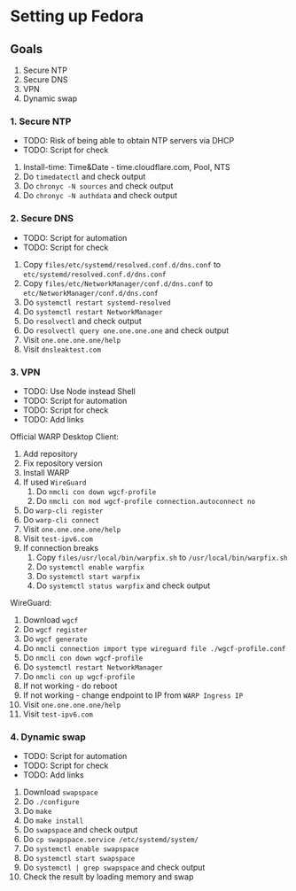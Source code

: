 # Setting up Fedora

## Goals

1. Secure NTP
2. Secure DNS
3. VPN
4. Dynamic swap

### 1. Secure NTP

* TODO: Risk of being able to obtain NTP servers via DHCP
* TODO: Script for check

1. Install-time: Time&Date - time.cloudflare.com, Pool, NTS
2. Do `timedatectl` and check output
3. Do `chronyc -N sources` and check output
4. Do `chronyc -N authdata` and check output

### 2. Secure DNS

* TODO: Script for automation
* TODO: Script for check

1. Copy `files/etc/systemd/resolved.conf.d/dns.conf` to `etc/systemd/resolved.conf.d/dns.conf`
2. Copy `files/etc/NetworkManager/conf.d/dns.conf` to `etc/NetworkManager/conf.d/dns.conf`
3. Do `systemctl restart systemd-resolved`
4. Do `systemctl restart NetworkManager`
5. Do `resolvectl` and check output
6. Do `resolvectl query one.one.one.one` and check output
7. Visit `one.one.one.one/help`
8. Visit `dnsleaktest.com`

### 3. VPN

* TODO: Use Node instead Shell
* TODO: Script for automation
* TODO: Script for check
* TODO: Add links

Official WARP Desktop Client:

1. Add repository
2. Fix repository version
3. Install WARP
4. If used `WireGuard`
    1. Do `nmcli con down wgcf-profile`
    2. Do `nmcli con mod wgcf-profile connection.autoconnect no`
5. Do `warp-cli register`
6. Do `warp-cli connect`
7. Visit `one.one.one.one/help`
8. Visit `test-ipv6.com`
9. If connection breaks
    1. Copy `files/usr/local/bin/warpfix.sh` to `/usr/local/bin/warpfix.sh`
    2. Do `systemctl enable warpfix`
    3. Do `systemctl start warpfix`
    4. Do `systemctl status warpfix` and check output

WireGuard:

1. Download `wgcf`
2. Do `wgcf register`
3. Do `wgcf generate`
4. Do `nmcli connection import type wireguard file ./wgcf-profile.conf`
5. Do `nmcli con down wgcf-profile`
6. Do `systemctl restart NetworkManager`
7. Do `nmcli con up wgcf-profile`
8. If not working - do reboot
9. If not working - change endpoint to IP from `WARP Ingress IP`
10. Visit `one.one.one.one/help`
11. Visit `test-ipv6.com`

### 4. Dynamic swap

* TODO: Script for automation
* TODO: Script for check
* TODO: Add links

1. Download `swapspace`
2. Do `./configure`
3. Do `make`
4. Do `make install`
5. Do `swapspace` and check output
6. Do `cp swapspace.service /etc/systemd/system/`
7. Do `systemctl enable swapspace`
8. Do `systemctl start swapspace`
9. Do `systemctl | grep swapspace` and check output
10. Check the result by loading memory and swap
